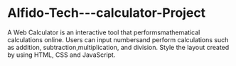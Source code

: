 # Alfido-Tech---calculator-Project
A Web Calculator is an interactive tool that performsmathematical calculations online. Users can input numbersand perform calculations such as addition, subtraction,multiplication, and division. Style the layout created by using HTML, CSS and JavaScript.
